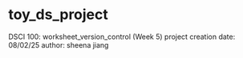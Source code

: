 # toy_ds_project
DSCI 100: worksheet_version_control (Week 5)
project creation date: 08/02/25
author: sheena jiang
